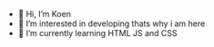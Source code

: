 - 👋 Hi, I’m Koen 
- 👀 I’m interested in developing thats why i am here
- 🌱 I’m currently learning HTML JS and CSS
